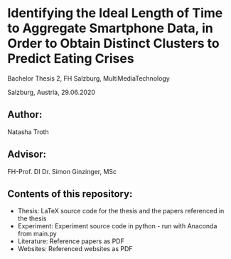# Identifying the Ideal Length of Time to Aggregate Smartphone Data, in Order to Obtain Distinct Clusters to Predict Eating Crises

Bachelor Thesis 2, FH Salzburg, MultiMediaTechnology

Salzburg, Austria, 29.06.2020

## Author: 
Natasha Troth

## Advisor: 
FH-Prof. DI Dr. Simon Ginzinger, MSc

## Contents of this repository: 
* Thesis: LaTeX source code for the thesis and the papers referenced in the thesis
* Experiment: Experiment source code in python - run with Anaconda from main.py
* Literature: Reference papers as PDF
* Websites: Referenced websites as PDF

